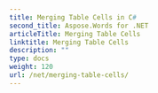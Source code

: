 ```yaml
---
title: Merging Table Cells in C#
second_title: Aspose.Words for .NET
articleTitle: Merging Table Cells
linktitle: Merging Table Cells
description: ""
type: docs
weight: 120
url: /net/merging-table-cells/
---
```


